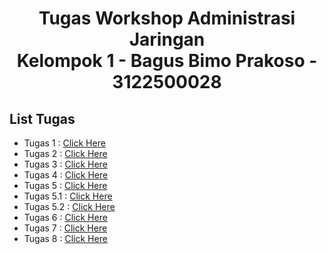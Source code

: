 <h1 style="text-align:center;">Tugas Workshop Administrasi Jaringan <br>Kelompok 1 - Bagus Bimo Prakoso - 3122500028</h1>

## List Tugas

- Tugas 1 : [Click Here](https://github.com/bagusbimo23/SysAdmin-3122500028/blob/main/Tugas1.md)
- Tugas 2 : [Click Here](https://github.com/bagusbimo23/SysAdmin-3122500028/blob/main/Tugas2.md)
- Tugas 3 : [Click Here](https://github.com/bagusbimo23/SysAdmin-3122500028/blob/main/Tugas3.md)
- Tugas 4 : [Click Here](https://github.com/bagusbimo23/SysAdmin-3122500028/blob/main/Tugas4.md)
- Tugas 5 : [Click Here](https://github.com/bagusbimo23/SysAdmin-3122500028/blob/main/Tugas5.md)
- Tugas 5.1 : [Click Here](https://github.com/bagusbimo23/SysAdmin-3122500028/blob/main/Tugas5.1.md)
- Tugas 5.2 : [Click Here](https://github.com/bagusbimo23/SysAdmin-3122500028/blob/main/Tugas5.2.md)
- Tugas 6 : [Click Here](https://github.com/bagusbimo23/SysAdmin-3122500028/blob/main/Tugas6.md)
- Tugas 7 : [Click Here](https://github.com/bagusbimo23/SysAdmin-3122500028/blob/main/Tugas7.md)
- Tugas 8 : [Click Here](https://github.com/bagusbimo23/SysAdmin-3122500028/blob/main/Tugas8.md)

##
